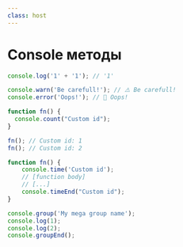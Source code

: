 ```yaml
---
class: host
---
```


# Console методы

```js {all}{at:1}
console.log('1' + '1'); // '1'

console.warn('Be carefull!'); // ⚠️ Be carefull!
console.error('Oops!'); // 🛑️ Oops!
```

```js {hide|all}{at:1}
function fn() {
  console.count("Custom id");
}

fn(); // Custom id: 1
fn(); // Custom id: 2
```

```js {hide|hide|all}{at:1}
function fn() {
    console.time('Custom id');
    // [function body]
    // [...]
    console.timeEnd("Custom id");
}
```

```js {hide|hide|hide|all}{at:1}
console.group('My mega group name');
console.log(1);
console.log(2);
console.groupEnd();
```

<style>
.host code {
    font-size: 0.75rem;
}
</style>
